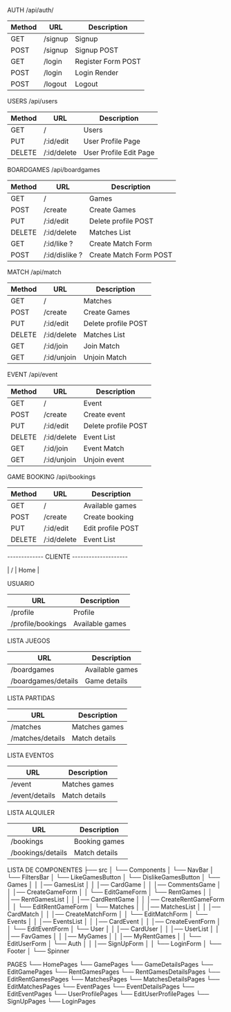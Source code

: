 AUTH /api/auth/

|  Method  | URL | Description |
| ------------- | ------------- | ------------- |
| GET  | /signup  | Signup  |
| POST  | /signup  | Signup POST  |
| GET  | /login  | Register Form POST  |
| POST  | /login  | Login Render  |
| POST  | /logout | Logout  |

USERS /api/users

|  Method  | URL | Description |
| ------------- | ------------- | ------------- |
| GET  | /  | Users  |
| PUT  | /:id/edit  | User Profile Page  |
| DELETE  | /:id/delete  | User Profile Edit Page  |

BOARDGAMES /api/boardgames

|  Method  | URL | Description |
| ------------- | ------------- | ------------- |
| GET  | /  | Games   |
| POST  | /create  | Create Games   |
| PUT | /:id/edit  | Delete profile POST  |
| DELETE  | /:id/delete  | Matches List  |
| GET  | /:id/like ? | Create Match Form  |
| POST | /:id/dislike ?  | Create Match Form POST  |

MATCH /api/match

|  Method  | URL | Description |
| ------------- | ------------- | ------------- |
| GET  | /  | Matches   |
| POST  | /create  | Create Games   |
| PUT | /:id/edit  | Delete profile POST  |
| DELETE  | /:id/delete  | Matches List  |
| GET | /:id/join  | Join Match |
| GET | /:id/unjoin  | Unjoin Match |

EVENT /api/event

|  Method  | URL | Description |
| ------------- | ------------- | ------------- |
| GET  | /  | Event   |
| POST  | /create  | Create event   |
| PUT | /:id/edit  | Delete profile POST  |
| DELETE  | /:id/delete  | Event List  |
| GET | /:id/join  | Event Match |
| GET | /:id/unjoin  | Unjoin event |


GAME BOOKING /api/bookings

|  Method  | URL | Description |
| ------------- | ------------- | ------------- |
| GET  | /  | Available games   |
| POST  | /create  | Create booking   |
| PUT | /:id/edit  | Edit profile POST  |
| DELETE  | /:id/delete  | Event List  |


------------- CLIENTE --------------------

| /  | Home   |

USUARIO

| URL | Description |
| ------------- | ------------- |
| /profile  | Profile   |
| /profile/bookings  | Available games   |

LISTA JUEGOS

| URL | Description |
| ------------- | ------------- |
| /boardgames  | Available games   |
| /boardgames/details  | Game details   |

LISTA PARTIDAS

| URL | Description |
| ------------- | ------------- |
| /matches  | Matches games   |
| /matches/details  | Match details   |

LISTA EVENTOS

| URL | Description |
| ------------- | ------------- |
| /event  | Matches games   |
| /event/details  | Match details   |

LISTA ALQUILER

| URL | Description |
| ------------- | ------------- |
| /bookings  | Booking games   |
| /bookings/details  | Match details   |



LISTA DE COMPONENTES
├── src
│    └── Components
│       └── NavBar
│       └── FiltersBar
│       └── LikeGamesButton
│       └── DislikeGamesButton
│       └── Games
│       │    │── GamesList
│       │    │── CardGame
│       │    │── CommentsGame
│       │    │── CreateGameForm
│       │    └── EditGameForm
│       └── RentGames
│       │    │── RentGamesList
│       │    │── CardRentGame
│       │    │── CreateRentGameForm
│       │    └── EditRentGameForm
│       └── Matches
│       │    │── MatchesList
│       │    │── CardMatch
│       │    │── CreateMatchForm
│       │    └── EditMatchForm
│       └── Events
│       │    │── EventsList
│       │    │── CardEvent
│       │    │── CreateEventForm
│       │    └── EditEventForm
│       └── User
│       │    │── CardUser
│       │    │── UserList
│       │    │── FavGames
│       │    │── MyGames
│       │    │── MyRentGames
│       │    └── EditUserForm
│       └── Auth
│       │    │── SignUpForm
│       │    └── LoginForm
│       └── Footer
│       └── Spinner


PAGES
  └── HomePages
  └── GamePages 
  └── GameDetailsPages 
  └── EditGamePages
  └── RentGamesPages
  └── RentGamesDetailsPages 
  └── EditRentGamesPages
  └── MatchesPages
  └── MatchesDetailsPages
  └── EditMatchesPages
  └── EventPages
  └── EventDetailsPages
  └── EditEventPages
  └── UserProfilePages
  └── EditUserProfilePages
  └── SignUpPages
  └── LoginPages
